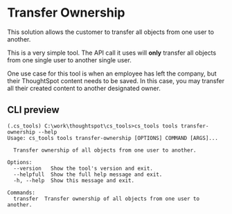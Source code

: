 # Transfer Ownership

This solution allows the customer to transfer all objects from one user to another.

This is a very simple tool. The API call it uses will **only** transfer all objects from
one single user to another single user.

One use case for this tool is when an employee has left the company, but their
ThoughtSpot content needs to be saved. In this case, you may transfer all their created
content to another designated owner.

## CLI preview

```console
(.cs_tools) C:\work\thoughtspot\cs_tools>cs_tools tools transfer-ownership --help
Usage: cs_tools tools transfer-ownership [OPTIONS] COMMAND [ARGS]...

  Transfer ownership of all objects from one user to another.

Options:
  --version   Show the tool's version and exit.
  --helpfull  Show the full help message and exit.
  -h, --help  Show this message and exit.

Commands:
  transfer  Transfer ownership of all objects from one user to another.
```
